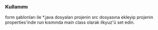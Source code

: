 ### Kullanımı

form şablonları ile *.java dosyaları projenin src dosyasına ekleyip projenin properties'inde run kısmında main class olarak ilkyuz'ü set edin.
